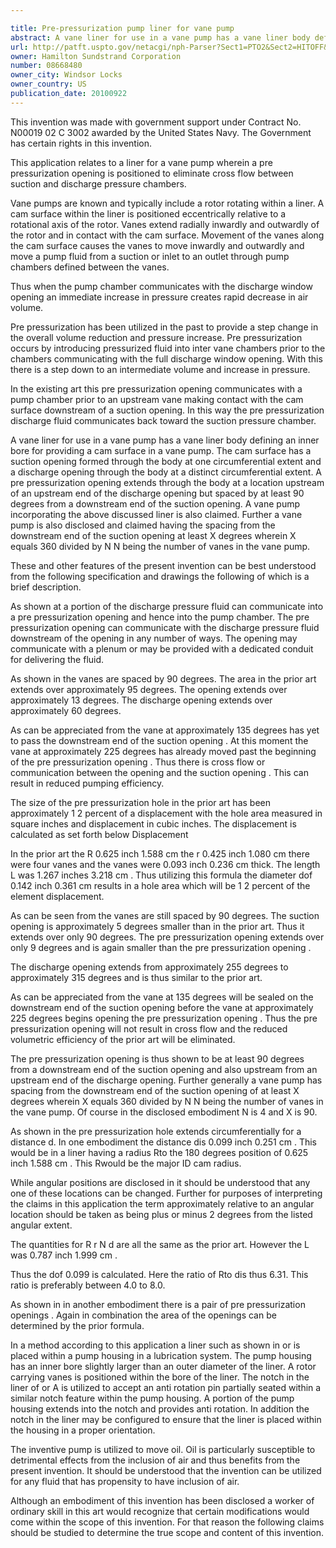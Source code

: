 ```yaml
---

title: Pre-pressurization pump liner for vane pump
abstract: A vane liner for use in a vane pump has a vane liner body defining an inner bore for providing a cam surface in a vane pump. The cam surface has a suction opening formed through the body at one circumferential extent, and a discharge opening through the body at a distinct circumferential extent. A pre-pressurization opening extends through the body at a location upstream of an upstream end of the discharge opening, but spaced by at least 90 degrees from a downstream end of the suction opening. A vane pump incorporating the above-discussed liner is also claimed. Further, a vane pump is also disclosed and claimed having the spacing from the downstream end of the suction opening at least X degrees wherein X equals 360 divided by N, N being the number of vanes in the vane pump.
url: http://patft.uspto.gov/netacgi/nph-Parser?Sect1=PTO2&Sect2=HITOFF&p=1&u=%2Fnetahtml%2FPTO%2Fsearch-adv.htm&r=1&f=G&l=50&d=PALL&S1=08668480&OS=08668480&RS=08668480
owner: Hamilton Sundstrand Corporation
number: 08668480
owner_city: Windsor Locks
owner_country: US
publication_date: 20100922
---
```

This invention was made with government support under Contract No. N00019 02 C 3002 awarded by the United States Navy. The Government has certain rights in this invention.

This application relates to a liner for a vane pump wherein a pre pressurization opening is positioned to eliminate cross flow between suction and discharge pressure chambers.

Vane pumps are known and typically include a rotor rotating within a liner. A cam surface within the liner is positioned eccentrically relative to a rotational axis of the rotor. Vanes extend radially inwardly and outwardly of the rotor and in contact with the cam surface. Movement of the vanes along the cam surface causes the vanes to move inwardly and outwardly and move a pump fluid from a suction or inlet to an outlet through pump chambers defined between the vanes.

Thus when the pump chamber communicates with the discharge window opening an immediate increase in pressure creates rapid decrease in air volume.

Pre pressurization has been utilized in the past to provide a step change in the overall volume reduction and pressure increase. Pre pressurization occurs by introducing pressurized fluid into inter vane chambers prior to the chambers communicating with the full discharge window opening. With this there is a step down to an intermediate volume and increase in pressure.

In the existing art this pre pressurization opening communicates with a pump chamber prior to an upstream vane making contact with the cam surface downstream of a suction opening. In this way the pre pressurization discharge fluid communicates back toward the suction pressure chamber.

A vane liner for use in a vane pump has a vane liner body defining an inner bore for providing a cam surface in a vane pump. The cam surface has a suction opening formed through the body at one circumferential extent and a discharge opening through the body at a distinct circumferential extent. A pre pressurization opening extends through the body at a location upstream of an upstream end of the discharge opening but spaced by at least 90 degrees from a downstream end of the suction opening. A vane pump incorporating the above discussed liner is also claimed. Further a vane pump is also disclosed and claimed having the spacing from the downstream end of the suction opening at least X degrees wherein X equals 360 divided by N N being the number of vanes in the vane pump.

These and other features of the present invention can be best understood from the following specification and drawings the following of which is a brief description.

As shown at a portion of the discharge pressure fluid can communicate into a pre pressurization opening and hence into the pump chamber. The pre pressurization opening can communicate with the discharge pressure fluid downstream of the opening in any number of ways. The opening may communicate with a plenum or may be provided with a dedicated conduit for delivering the fluid.

As shown in the vanes are spaced by 90 degrees. The area in the prior art extends over approximately 95 degrees. The opening extends over approximately 13 degrees. The discharge opening extends over approximately 60 degrees.

As can be appreciated from the vane at approximately 135 degrees has yet to pass the downstream end of the suction opening . At this moment the vane at approximately 225 degrees has already moved past the beginning of the pre pressurization opening . Thus there is cross flow or communication between the opening and the suction opening . This can result in reduced pumping efficiency.

The size of the pre pressurization hole in the prior art has been approximately 1 2 percent of a displacement with the hole area measured in square inches and displacement in cubic inches. The displacement is calculated as set forth below Displacement 

In the prior art the R 0.625 inch 1.588 cm the r 0.425 inch 1.080 cm there were four vanes and the vanes were 0.093 inch 0.236 cm thick. The length L was 1.267 inches 3.218 cm . Thus utilizing this formula the diameter dof 0.142 inch 0.361 cm results in a hole area which will be 1 2 percent of the element displacement.

As can be seen from the vanes are still spaced by 90 degrees. The suction opening is approximately 5 degrees smaller than in the prior art. Thus it extends over only 90 degrees. The pre pressurization opening extends over only 9 degrees and is again smaller than the pre pressurization opening .

The discharge opening extends from approximately 255 degrees to approximately 315 degrees and is thus similar to the prior art.

As can be appreciated from the vane at 135 degrees will be sealed on the downstream end of the suction opening before the vane at approximately 225 degrees begins opening the pre pressurization opening . Thus the pre pressurization opening will not result in cross flow and the reduced volumetric efficiency of the prior art will be eliminated.

The pre pressurization opening is thus shown to be at least 90 degrees from a downstream end of the suction opening and also upstream from an upstream end of the discharge opening. Further generally a vane pump has spacing from the downstream end of the suction opening of at least X degrees wherein X equals 360 divided by N N being the number of vanes in the vane pump. Of course in the disclosed embodiment N is 4 and X is 90.

As shown in the pre pressurization hole extends circumferentially for a distance d. In one embodiment the distance dis 0.099 inch 0.251 cm . This would be in a liner having a radius Rto the 180 degrees position of 0.625 inch 1.588 cm . This Rwould be the major ID cam radius.

While angular positions are disclosed in it should be understood that any one of these locations can be changed. Further for purposes of interpreting the claims in this application the term approximately relative to an angular location should be taken as being plus or minus 2 degrees from the listed angular extent.

The quantities for R r N d are all the same as the prior art. However the L was 0.787 inch 1.999 cm .

Thus the dof 0.099 is calculated. Here the ratio of Rto dis thus 6.31. This ratio is preferably between 4.0 to 8.0.

As shown in in another embodiment there is a pair of pre pressurization openings . Again in combination the area of the openings can be determined by the prior formula.

In a method according to this application a liner such as shown in or is placed within a pump housing in a lubrication system. The pump housing has an inner bore slightly larger than an outer diameter of the liner. A rotor carrying vanes is positioned within the bore of the liner. The notch in the liner of or A is utilized to accept an anti rotation pin partially seated within a similar notch feature within the pump housing. A portion of the pump housing extends into the notch and provides anti rotation. In addition the notch in the liner may be configured to ensure that the liner is placed within the housing in a proper orientation.

The inventive pump is utilized to move oil. Oil is particularly susceptible to detrimental effects from the inclusion of air and thus benefits from the present invention. It should be understood that the invention can be utilized for any fluid that has propensity to have inclusion of air.

Although an embodiment of this invention has been disclosed a worker of ordinary skill in this art would recognize that certain modifications would come within the scope of this invention. For that reason the following claims should be studied to determine the true scope and content of this invention.

